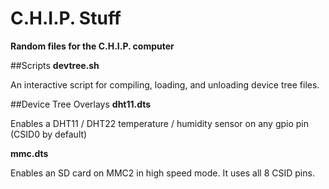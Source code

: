 # C.H.I.P. Stuff
**Random files for the C.H.I.P. computer**

##Scripts
**devtree.sh**

An interactive script for compiling, loading, and unloading device tree files.

##Device Tree Overlays
**dht11.dts**

Enables a DHT11 / DHT22 temperature / humidity sensor on any gpio pin (CSID0 by default)

**mmc.dts**

Enables an SD card on MMC2 in high speed mode. It uses all 8 CSID pins.



